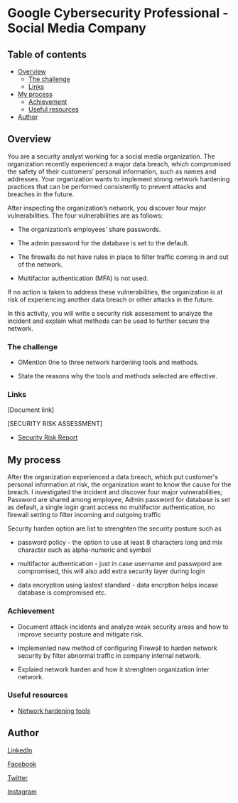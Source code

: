 # Google Cybersecurity Professional - Social Media Company

## Table of contents

- [Overview](#overview)
  - [The challenge](#the-challenge)
  - [Links](#links)
- [My process](#my-process)
  - [Achievement](#achievement)
  - [Useful resources](#useful-resources)
- [Author](#author)

## Overview

You are a security analyst working for a social media organization. The organization recently experienced a major data breach, which compromised the safety of their customers’ personal information, such as names and addresses. Your organization wants to implement strong network hardening practices that can be performed consistently to prevent attacks and breaches in the future.

After inspecting the organization’s network, you discover four major vulnerabilities. The four vulnerabilities are as follows:

- The organization’s employees' share passwords.

- The admin password for the database is set to the default.

- The firewalls do not have rules in place to filter traffic coming in and out of the network.

- Multifactor authentication (MFA) is not used.

If no action is taken to address these vulnerabilities, the organization is at risk of experiencing another data breach or other attacks in the future.

In this activity, you will write a security risk assessment to analyze the incident and explain what methods can be used to further secure the network.

### The challenge

- OMention 0ne to three network hardening tools and methods.

- State the reasons why the tools and methods selected are effective.

### Links

[Document link]

  [SECURITY RISK ASSESSMENT]

- [Security Risk Report](https://docs.google.com/document/d/19t7RyPSw7FxaJzRMYzmlS268pyK2SzCsGwzJbedc7g0/edit?usp=drive_link&resourcekey=0-XpBj-atdelpNO5cnRgLHtQ)

## My process

After the organization experienced  a data breach, which put customer's personal information at risk, the organization want to know the cause for the breach. I investigated the incident and discover four major vulnerabilities; Password are shared among employee, Admin password for database is set as default, a single login grant access no muitifactor authentication, no firewall setting to filter incoming and outgoing traffic

Security harden option are list to strenghten the security posture such as

- password policy - the option to use at least 8 characters long and mix character such as alpha-numeric and symbol

- multifactor authentication - just in  case username and passwpord are compromised, this will also add extra security layer during login

- data encryption using lastest standard - data encrption helps incase database is compromised etc.

### Achievement

- Document attack incidents and analyze weak security areas and how to improve security posture and mitigate risk.

- Implemented new method of configuring Firewall to harden network security by filter abnormal traffic in company internal network.

- Explaied network harden and how it strenghten organization inter network.

### Useful resources

- [Network hardening tools](https://docs.google.com/spreadsheets/d/14L-55yWUGpC1vGbLCDrkcmN0fe1nvSCPvErf1Wk8MFU/edit?usp=sharing)

## Author

[LinkedIn](www.linkedin.com/in/olagoke-holo)

[Facebook](https://web.facebook.com/olagoke.holo.3/)

[Twitter](https://twitter.com/olarragoken)

[Instagram](https://www.instagram.com/holoolagoke/)
